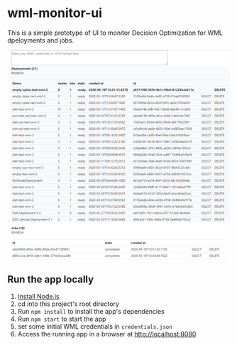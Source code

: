 # wml-monitor-ui

This is a simple prototype of UI to monitor Decision Optimization for WML dpeloyments and jobs.

![Screenshot](/images/ui.png)

## Run the app locally

1. [Install Node.js][]
1. cd into this project's root directory
1. Run `npm install` to install the app's dependencies
1. Run `npm start` to start the app
1. set some initial WML credentials in `credentials.json`
1. Access the running app in a browser at <http://localhost:8080>

[Install Node.js]: https://nodejs.org/en/download/
